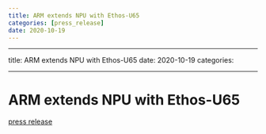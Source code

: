 ```yaml
---
title: ARM extends NPU with Ethos-U65
categories: [press_release]
date: 2020-10-19
---
```



- --
title: ARM extends NPU with Ethos-U65
date: 2020-10-19
categories: 
- --

# ARM extends NPU with Ethos-U65

[press release](https://www.arm.com/company/news/2020/10/latest-npu-adds-to-arm-ai-platform-performance)
